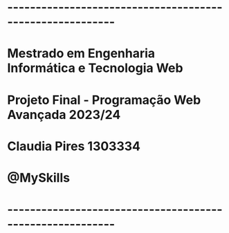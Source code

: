 # ---------------------------------------------------------
# Mestrado em Engenharia Informática e Tecnologia Web
#
# Projeto Final - Programação Web Avançada 2023/24
#
# Claudia Pires 1303334
# @MySkills
# ---------------------------------------------------------


